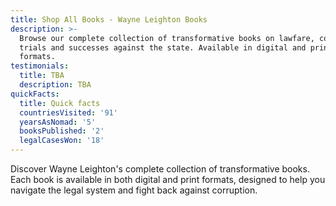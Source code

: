 ```yaml
---
title: Shop All Books - Wayne Leighton Books
description: >-
  Browse our complete collection of transformative books on lawfare, court
  trials and successes against the state. Available in digital and print
  formats.
testimonials:
  title: TBA
  description: TBA
quickFacts:
  title: Quick facts
  countriesVisited: '91'
  yearsAsNomad: '5'
  booksPublished: '2'
  legalCasesWon: '18'
---
```


Discover Wayne Leighton's complete collection of transformative books. Each book is available in both digital and print formats, designed to help you navigate the legal system and fight back against corruption.

